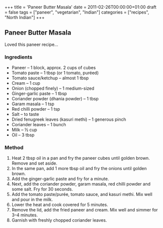 +++
title = 'Paneer Butter Masala'
date = 2011-02-26T00:00:00+01:00
draft = false
tags = ["paneer", "vegetarian", "Indian"]
categories = ["recipes", "North Indian"]
+++

## Paneer Butter Masala

Loved this paneer recipe...

### Ingredients

- Paneer – 1 block, approx. 2 cups of cubes  
- Tomato paste – 1 tbsp (or 1 tomato, puréed)  
- Tomato sauce/ketchup – almost 1 tbsp  
- Cream – 1 cup  
- Onion (chopped finely) – 1 medium-sized  
- Ginger-garlic paste – 1 tbsp  
- Coriander powder (dhania powder) – 1 tbsp  
- Garam masala – 1 tsp  
- Red chilli powder – 1 tsp  
- Salt – to taste  
- Dried fenugreek leaves (kasuri methi) – 1 generous pinch  
- Coriander leaves – 1 bunch  
- Milk – ½ cup  
- Oil – 3 tbsp  

### Method

1. Heat 2 tbsp oil in a pan and fry the paneer cubes until golden brown. Remove and set aside.  
2. In the same pan, add 1 more tbsp oil and fry the onions until golden brown.  
3. Add the ginger-garlic paste and fry for a minute.  
4. Next, add the coriander powder, garam masala, red chilli powder and some salt. Fry for 30 seconds.  
5. Add the tomato paste/purée, tomato sauce, and kasuri methi. Mix well and pour in the milk.  
6. Lower the heat and cook covered for 5 minutes.  
7. Remove the lid, add the fried paneer and cream. Mix well and simmer for 3–4 minutes.  
8. Garnish with freshly chopped coriander leaves.  
